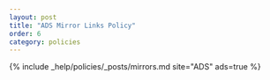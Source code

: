 ```yaml
---
layout: post
title: "ADS Mirror Links Policy"
order: 6
category: policies
---
```


{% include _help/policies/_posts/mirrors.md site="ADS" ads=true %} 